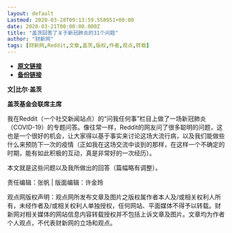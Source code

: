 ```yaml
---
layout: default
Lastmod: 2020-03-28T09:13:59.558951+00:00
date: 2020-03-21T00:00:00.000Z
title: "盖茨回答了关于新冠肺炎的31个问题"
author: "财新网"
tags: [财新网,Reddit,文章,盖茨,版权,作者,观点,转载]
---
```


* [**原文链接**](http://opinion.caixin.com/2020-03-21/101532002.html)
* [**备份链接**](http://archive.ph/9Uwpv)


**文|比尔·盖茨**

**盖茨基金会联席主席**

我在Reddit（一个社交新闻站点）的“问我任何事”栏目上做了一场新冠肺炎（COVID-19）的专题问答。像往常一样，Reddit的网友问了很多聪明的问题，这也是一个很好的机会，让大家得以基于事实来讨论这场大流行病，以及我们能做些什么来预防下一次的疫情（正如我在这场交流中谈到的那样，在这样一个不确定的时期，能有如此积极的互动，真是非常好的一次经历）。

本文就是这些问题以及我所做出的回答（篇幅略有调整）。

责任编辑：张帆 | 版面编辑：许金玲

观点网版权声明：观点网所发布文章及图片之版权属作者本人及/或相关权利人所有，未经作者及/或相关权利人单独授权，任何网站、平面媒体不得予以转载。财新网对相关媒体的网站信息内容转载授权并不包括上诉文章及图片。文章均为作者个人观点，不代表财新网的立场和观点。

